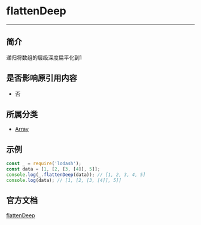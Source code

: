 # flattenDeep

---

## 简介

递归将数组的层级深度扁平化到1

## 是否影响原引用内容

- 否

## 所属分类

- [Array](/repository/Libraries/Lodash/Array.md#array相关函数)

## 示例

```javascript
const _ = require('lodash');
const data = [1, [2, [3, [4]], 5]];
console.log(_.flattenDeep(data)); // [1, 2, 3, 4, 5]
console.log(data); // [1, [2, [3, [4]], 5]]
```

## 官方文档

[flattenDeep](https://lodash.com/docs/4.17.15#flattenDeep)